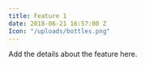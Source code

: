 ```yaml
---
title: Feature 1
date: 2018-06-21 16:57:00 Z
Icon: "/uploads/bottles.png"
---
```


Add the details about the feature here.